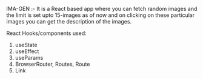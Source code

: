 IMA-GEN 
:- It is a React based app where you can fetch random images and the limit is set upto 15-images as of now and on clicking on these particular images you can get the description of the images.

React Hooks/components used:
1. useState
2. useEffect
3. useParams
4. BrowserRouter, Routes, Route
5. Link
